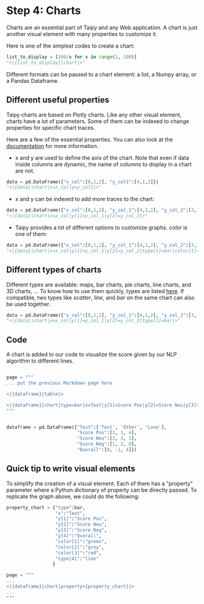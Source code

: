 # Step 4: Charts
 
Charts are an essential part of Taipy and any Web application. A chart is just another visual element with many properties to customize it.

Here is one of the simplest codes to create a chart:

```python
list_to_display = [100/x for x in range(1, 100)]
"<|{list_to_display}|chart|>"
```

Different formats can be passed to a chart element: a list, a Numpy array, or a Pandas Dataframe.

## Different useful properties

Taipy charts are based on Plotly charts. Like any other visual element, charts have a lot of parameters. Some of them can be indexed to change properties for specific chart traces. 

Here are a few of the essential properties. You can also look at the [documentation]() for more information.
 - x and y are used to define the axis of the chart. Note that even if data inside columns are dynamic, the name of columns to display in a chart are not.

```python
data = pd.DataFrame({"x_col":[0,1,2], "y_col1":[4,1,2]})
"<|{data}|chart|x=x_col|y=y_col1|>"
```

 - x and y can be indexed to add more traces to the chart:

```python
data = pd.DataFrame({"x_col":[0,1,2], "y_col_1":[4,1,2], "y_col_2":[3,1,2]})
"<|{data}|chart|x=x_col|y[1]=y_col_1|y[2]=y_col_2|>"
```

 - Taipy provides a lot of different options to customize graphs. _color_ is one of them:

```python
data = pd.DataFrame({"x_col":[0,1,2], "y_col_1":[4,1,2], "y_col_2":[3,1,2]})
"<|{data}|chart|x=x_col|y[1]=y_col_1|y[2]=y_col_2|type[1]=bar|color[1]=green|>"
```

## Different types of charts

Different types are available: maps, bar charts, pie charts, line charts, and 3D charts, ... To know how to use them quickly, types are listed [here](). If compatible, two types like _scatter_, _line_, and _bar_ on the same chart can also be used together. 

```python
data = pd.DataFrame({"x_col":[0,1,2], "y_col_1":[4,1,2], "y_col_2":[3,1,2]})
"<|{data}|chart|x=x_col|y[1]=y_col_1|y[2]=y_col_2|type[1]=bar|>"
```

## Code

A chart is added to our code to visualize the score given by our NLP algorithm to different lines.

```python

page = """
... put the previous Markdown page here

<|{dataframe}|table|>

<|{dataframe}|chart|type=bar|x=Text|y[1]=Score Pos|y[2]=Score Neu|y[3]=Score Neg|y[4]=Overall|color[1]=green|color[2]=grey|color[3]=red|type[4]=line|>
"""


dataframe = pd.DataFrame({"Text":['Test', 'Other', 'Love'],
                          "Score Pos":[1, 1, 4],
                          "Score Neu":[2, 3, 1],
                          "Score Neg":[1, 2, 0],
                          "Overall":[0, -1, 4]})

```

## Quick tip to write visual elements

To simplify the creation of a visual element. Each of them has a "property" parameter where a Python dictionary of property can be directly passed. To replicate the graph above, we could do the following:

```python
property_chart = {"type":bar,
                  "x":"Text",
                  "y[1]":"Score Pos",
                  "y[2]":"Score Neu",
                  "y[3]":"Score Neg",
                  "y[4]":"Overall",
                  "color[1]":"green",
                  "color[2]":"grey",
                  "color[3]":"red",
                  "type[4]":"line"
                 }

page = """
...
<|{dataframe}|chart|property={property_chart}|>
...
"""

```
